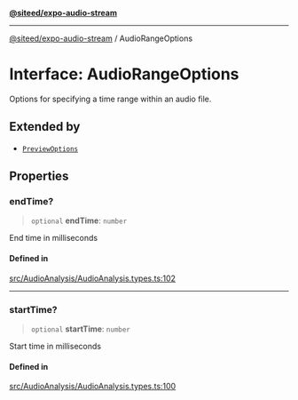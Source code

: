 [**@siteed/expo-audio-stream**](../README.md)

***

[@siteed/expo-audio-stream](../README.md) / AudioRangeOptions

# Interface: AudioRangeOptions

Options for specifying a time range within an audio file.

## Extended by

- [`PreviewOptions`](PreviewOptions.md)

## Properties

### endTime?

> `optional` **endTime**: `number`

End time in milliseconds

#### Defined in

[src/AudioAnalysis/AudioAnalysis.types.ts:102](https://github.com/deeeed/expo-audio-stream/blob/5b78ac5765ee3fd334df797c5aa52ca63fddd43d/packages/expo-audio-stream/src/AudioAnalysis/AudioAnalysis.types.ts#L102)

***

### startTime?

> `optional` **startTime**: `number`

Start time in milliseconds

#### Defined in

[src/AudioAnalysis/AudioAnalysis.types.ts:100](https://github.com/deeeed/expo-audio-stream/blob/5b78ac5765ee3fd334df797c5aa52ca63fddd43d/packages/expo-audio-stream/src/AudioAnalysis/AudioAnalysis.types.ts#L100)
